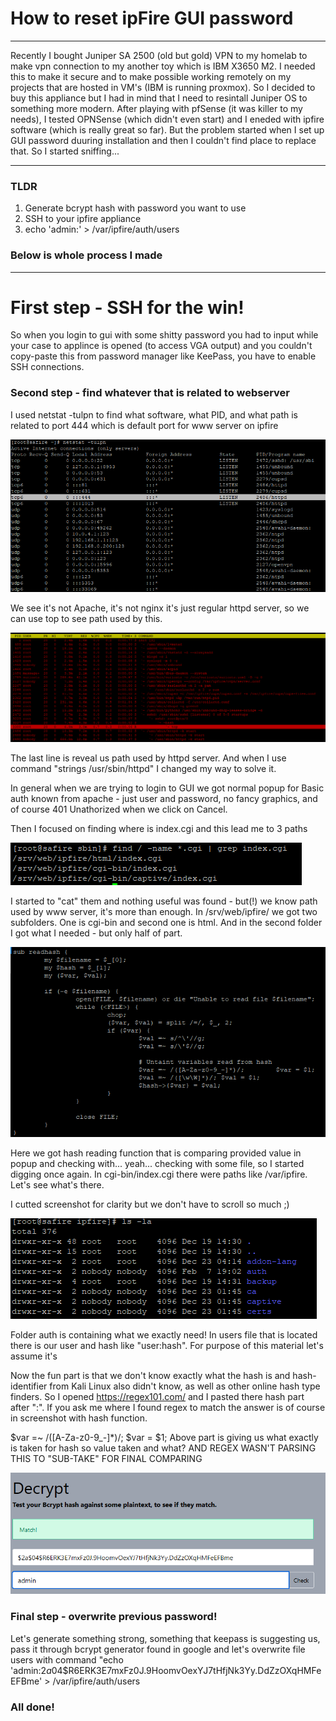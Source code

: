# How to reset ipFire GUI password
***

Recently I bought Juniper SA 2500 (old but gold) VPN to my homelab to make vpn connection to my another toy which is IBM X3650 M2. I needed this to make it secure and to make possible working remotely on my projects that are hosted in VM's (IBM is running proxmox). So I decided to buy this appliance but I had in mind that I need to resintall Juniper OS to something more modern. After playing with pfSense (it was killer to my needs), I tested OPNSense (which didn't even start) and I eneded with ipfire software (which is really great so far). But the problem started when I set up GUI password duuring installation and then I couldn't find place to replace that. So I started sniffing...
***

### TLDR
1. Generate bcrypt hash with password you want to use
2. SSH to your ipfire appliance
3. echo 'admin:<your bcrypted="" here="" password="">' &gt; /var/ipfire/auth/users</your>
### Below is whole process I made
***

# First step - SSH for the win!
So when you login to gui with some shitty password you had to input while your case to applince is opened (to access VGA output) and you couldn't copy-paste this from password manager like KeePass, you have to enable SSH connections.
 

### Second step - find whatever that is related to webserver
I used netstat -tulpn to find what software, what PID, and what path is related to port 444 which is default port for www server on ipfire
 

![alt text](images/ipfire_1.png "") 

We see it's not Apache, it's not nginx it's just regular httpd server, so we can use top to see path used by this.
 

![alt text](images/ipfire_2.png "") 

The last line is reveal us path used by httpd server. And when I use command "strings /usr/sbin/httpd" I changed my way to solve it.
 

In general when we are trying to login to GUI we got normal popup for Basic auth known from apache - just user and password, no fancy graphics, and of course 401 Unathorized when we click on Cancel.
 

Then I focused on finding where is index.cgi and this lead me to 3 paths
 

![alt text](images/ipfire_3.png "") 

I started to "cat" them and nothing useful was found - but(!) we know path used by www server, it's more than enough. In /srv/web/ipfire/ we got two subfolders. One is cgi-bin and second one is html. And in the second folder I got what I needed - but only half of part.
 

![alt text](images/ipfire_4.png "") 

Here we got hash reading function that is comparing provided value in popup and checking with... yeah... checking with some file, so I started digging once again. In cgi-bin/index.cgi there were paths like /var/ipfire. Let's see what's there.
 

I cutted screenshot for clarity but we don't have to scroll so much ;)
 

![alt text](images/ipfire_5.png "") 

Folder auth is containing what we exactly need! In users file that is located there is our user and hash like "user:hash". For purpose of this material let's assume it's
 

Now the fun part is that we don't know exactly what the hash is and hash-identifier from Kali Linux also didn't know, as well as other online hash type finders. So I opened https://regex101.com/ and I pasted there hash part after ":". If you ask me where I found regex to match the answer is of course in screenshot with hash function.
 

$var =~ /([A-Za-z0-9_-]*)/;        $var = $1;
Above part is giving us what exactly is taken for hash so value taken and what? 
AND REGEX WASN'T PARSING THIS TO "SUB-TAKE" FOR FINAL COMPARING


![alt text](images/ipfire_6.png "") 

### Final step - overwrite previous password!
Let's generate something strong, something that keepass is suggesting us, pass it through bcrypt generator found in google and let's overwrite file users with command "echo 'admin:$2a$04$R6ERK3E7mxFz0J.9HoomvOexYJ7tHfjNk3Yy.DdZzOXqHMFeEFBme' > /var/ipfire/auth/users
 

### All done!

